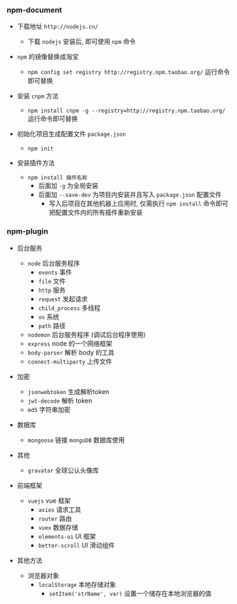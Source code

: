### npm-document

* 下载地址 `http://nodejs.cn/`
    * 下载 `nodejs` 安装后, 即可使用 `npm` 命令

* `npm` 的镜像替换成淘宝
    * `npm config set registry http://registry.npm.taobao.org/` 运行命令即可替换

* 安装 `cnpm` 方法
    * `npm install cnpm -g --registry=http://registry.npm.taobao.org/` 运行命令即可替换

* 初始化项目生成配置文件 `package.json`
    * `npm init`

* 安装插件方法
    * `npm install 插件名称`
        * 后面加 `-g` 为全局安装
        * 后面加 `--save-dev` 为项目内安装并且写入 `package.json` 配置文件
            * 写入后项目在其他机器上应用时, 仅需执行 `npm install` 命令即可把配置文件内的所有插件重新安装 

### npm-plugin

* 后台服务
    * `node` 后台服务程序
        * `events` 事件
        * `file` 文件
        * `http` 服务
        * `request` 发起请求
        * `child_process` 多线程
        * `os` 系统
        * `path` 路径
    * `nodemon` 后台服务程序 (调试后台程序使用)
    * `express` node 的一个网络框架
    * `body-parser` 解析 body 的工具
    * `connect-multiparty` 上传文件
    
* 加密
    * `jsonwebtoken` 生成解析token
    * `jwt-decode` 解析 token
    * `md5` 字符串加密

* 数据库
    * `mongoose` 链接 `mongoDB` 数据库使用

* 其他
    * `gravatar` 全球公认头像库

* 前端框架
    * `vuejs` vue 框架 
        * `axios` 请求工具
        * `router` 路由
        * `vuex` 数据存储
        * `elements-ui` UI 框架
        * `better-scroll` UI 滑动组件
        
* 其他方法
    * 浏览器对象
        * `localStorage` 本地存储对象
            * `setItem('strName', var)` 设置一个储存在本地浏览器的值